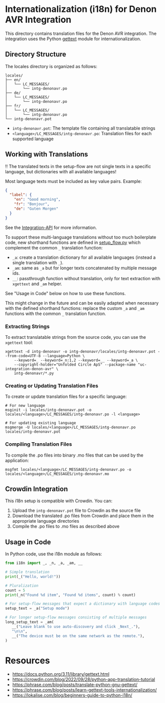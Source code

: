 # Internationalization (i18n) for Denon AVR Integration

This directory contains translation files for the Denon AVR integration. The integration uses the Python [gettext](https://docs.python.org/3.11/library/gettext.html)
module for internationalization.

## Directory Structure

The locales directory is organized as follows:

```
locales/
├── en/
│   └── LC_MESSAGES/
│       └── intg-denonavr.po
├── de/
│   └── LC_MESSAGES/
│       └── intg-denonavr.po
├── fr/
│   └── LC_MESSAGES/
│       └── intg-denonavr.po
└── intg-denonavr.pot
```

- `intg-denonavr.pot`: The template file containing all translatable strings
- `<language>/LC_MESSAGES/intg-denonavr.po`: Translation files for each supported language

## Working with Translations

‼️ The translated texts in the setup-flow are not single texts in a specific language, but dictionaries with all
   available languages! 

Most language texts must be included as key value pairs. Example:

```json
{
  "label": {
    "en": "Good morning",
    "fr": "Bonjour",
    "de": "Guten Morgen"
  }
}
```

See the [Integration-API](https://github.com/unfoldedcircle/core-api/tree/main/integration-api) for more information.

To support these multi-language translations without too much boilerplate code, new shorthand functions are defined
in [setup_flow.py](../setup_flow.py) which complement the common `_` translation function:

- `_a`: create a translation dictionary for all available languages (instead a single translation with `_`).
- `_am`: same as `_a` but for longer texts concatenated by multiple message ids.
- `__`: passthrough function without translation, only for text extraction with `xgettext` and `_am` helper.

See "Usage in Code" below on how to use these functions.

This might change in the future and can be easily adapted when necessary with the defined shorthand functions:
replace the custom `_a` and `_am` functions with the common `_` translation function.

### Extracting Strings

To extract translatable strings from the source code, you can use the `xgettext` tool:

```shell
xgettext -d intg-denonavr -o intg-denonavr/locales/intg-denonavr.pot --from-code=UTF-8 --language=Python \
    --keyword=_ --keyword=_n:1,2 --keyword=__ --keyword=_a \
    --copyright-holder="Unfolded Circle ApS" --package-name "uc-integration-denon-avr" \
    intg-denonavr/*.py
```

### Creating or Updating Translation Files

To create or update translation files for a specific language:

```shell
# For new language
msginit -i locales/intg-denonavr.pot -o locales/<language>/LC_MESSAGES/intg-denonavr.po -l <language>

# For updating existing language
msgmerge -U locales/<language>/LC_MESSAGES/intg-denonavr.po locales/intg-denonavr.pot
```

### Compiling Translation Files

To compile the .po files into binary .mo files that can be used by the application:

```shell
msgfmt locales/<language>/LC_MESSAGES/intg-denonavr.po -o locales/<language>/LC_MESSAGES/intg-denonavr.mo
```

## Crowdin Integration

This i18n setup is compatible with Crowdin. You can:

1. Upload the `intg-denonavr.pot` file to Crowdin as the source file
2. Download the translated .po files from Crowdin and place them in the appropriate language directories
3. Compile the .po files to .mo files as described above

## Usage in Code

In Python code, use the i18n module as follows:

```python
from i18n import _, _n, _a, _am, __

# Simple translation
print(_("Hello, world!"))

# Pluralization
count = 5
print(_n("Found %d item", "Found %d items", count) % count)

# For setup-flow messages that expect a dictionary with language codes
setup_text = _a("Setup mode")

# For longer setup-flow messages consisting of multiple messages
long_setup_text = _am(
   __("Leave blank to use auto-discovery and click _Next_."),
   "\n\n",
   __("The device must be on the same network as the remote."),
)
```

# Resources

- https://docs.python.org/3.11/library/gettext.html
- https://crowdin.com/blog/2022/09/28/python-app-translation-tutorial
- https://phrase.com/blog/posts/translate-python-gnu-gettext/
- https://phrase.com/blog/posts/learn-gettext-tools-internationalization/
- https://lokalise.com/blog/beginners-guide-to-python-i18n/
